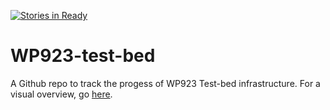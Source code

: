 [![Stories in Ready](https://badge.waffle.io/DRIVER-EU/WP923-test-bed.png?label=ready&title=Ready)](http://waffle.io/DRIVER-EU/WP923-test-bed)

# WP923-test-bed
A Github repo to track the progess of WP923 Test-bed infrastructure. For a visual overview, go [here](https://waffle.io/DRIVER-EU/WP923-test-bed).
